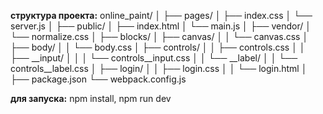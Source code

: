 **структура проекта:**
online_paint/
│
├── pages/
│   ├── index.css
│   └── server.js
│
├── public/
│   ├── index.html
│   └── main.js
│
├── vendor/
│   └── normalize.css
│
├── blocks/
│   ├── canvas/
│   │   └── canvas.css
│   ├── body/
│   │   └── body.css
│   ├── controls/
│   │   ├── controls.css
│   │   ├── __input/
│   │   │   └── controls__input.css
│   │   └── __label/
│   │       └── controls__label.css
│   ├── login/
│   │   ├── login.css
│   │   └── login.html
│
├── package.json
└── webpack.config.js

**для запуска:** npm install, npm run dev
